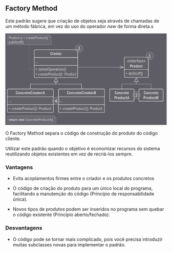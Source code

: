 ## Factory Method

Este padrão sugere que criação de objetos seja através de chamadas de um método fábrica, em vez do uso do operador *new* de forma direta.s

![Drag Racing](img/factory_method.png)

O Factory Method separa o código de construção do produto
do código cliente.

Utilizar este padrão quando o objetivo é economizar recursos do sistema reutilizando objetos existentes em vez de recriá-los sempre.

### Vantagens 

- Evita acoplamentos firmes entre o criador e os produtos
concretos

- O código de criação do produto para um único local do programa, facilitando a manutenção do código (Princípio de responsabilidade única).

- Novos tipos de produtos podem ser inseridos no programa sem quebar o código existente (Princípio aberto/fechado).

### Desvantagens
- O código pode se tornar mais complicado, pois você precisa introduzir muitas subclasses novas para implementar o padrão.